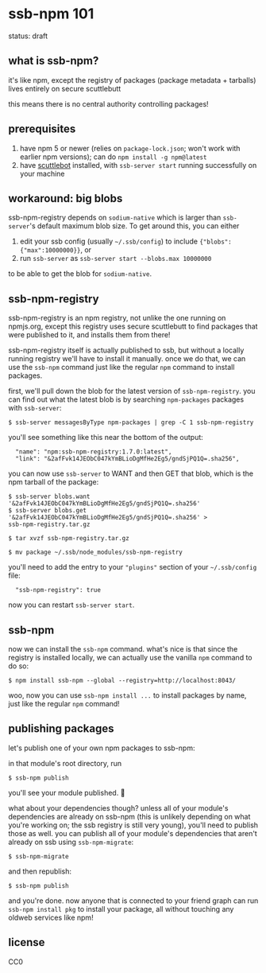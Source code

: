 # ssb-npm 101

status: draft

## what is ssb-npm?

it's like npm, except the registry of packages (package metadata + tarballs)
lives entirely on secure scuttlebutt

this means there is no central authority controlling packages!

## prerequisites

1. have npm 5 or newer (relies on `package-lock.json`; won't work with earlier
   npm versions); can do `npm install -g npm@latest`
2. have [scuttlebot](https://github.com/ssbc/ssb-server) installed, with
   `ssb-server start` running successfully on your machine

## workaround: big blobs

ssb-npm-registry depends on `sodium-native` which is larger than `ssb-server`'s
default maximum blob size. To get around this, you can either

1. edit your ssb config (usually `~/.ssb/config`) to include `{"blobs":{"max":10000000}}`, or
2. run `ssb-server` as `ssb-server start --blobs.max 10000000`

to be able to get the blob for `sodium-native`.

## ssb-npm-registry

ssb-npm-registry is an npm registry, not unlike the one running on npmjs.org,
except this registry uses secure scuttlebutt to find packages that were
published to it, and installs them from there!

ssb-npm-registry itself is actually published to ssb, but without a locally
running registry we'll have to install it manually. once we do that, we can use
the `ssb-npm` command just like the regular `npm` command to install packages.

first, we'll pull down the blob for the latest version of `ssb-npm-registry`.
you can find out what the latest blob is by searching `npm-packages` packages
with `ssb-server`:

```
$ ssb-server messagesByType npm-packages | grep -C 1 ssb-npm-registry
```

you'll see something like this near the bottom of the output:

```
  "name": "npm:ssb-npm-registry:1.7.0:latest",
  "link": "&2afFvk14JEObC047kYmBLioDgMfHe2Eg5/gndSjPQ1Q=.sha256",
```

you can now use `ssb-server` to WANT and then GET that blob, which is the npm
tarball of the package:

```
$ ssb-server blobs.want '&2afFvk14JEObC047kYmBLioDgMfHe2Eg5/gndSjPQ1Q=.sha256'
$ ssb-server blobs.get '&2afFvk14JEObC047kYmBLioDgMfHe2Eg5/gndSjPQ1Q=.sha256' >
ssb-npm-registry.tar.gz

$ tar xvzf ssb-npm-registry.tar.gz

$ mv package ~/.ssb/node_modules/ssb-npm-registry
```

you'll need to add the entry to your `"plugins"` section of your `~/.ssb/config`
file:

```
  "ssb-npm-registry": true
```

now you can restart `ssb-server start`.

## ssb-npm

now we can install the `ssb-npm` command. what's nice is that since the registry
is installed locally, we can actually use the vanilla `npm` command to do so:

```
$ npm install ssb-npm --global --registry=http://localhost:8043/
```

woo, now you can use `ssb-npm install ...` to install packages by name, just
like the regular `npm` command!

## publishing packages

let's publish one of your own npm packages to ssb-npm:

in that module's root directory, run

```
$ ssb-npm publish
```

you'll see your module published. :tada:

what about your dependencies though? unless all of your module's dependencies
are already on ssb-npm (this is unlikely depending on what you're working on;
the ssb registry is still very young), you'll need to publish those as well. you
can publish all of your module's dependencies that aren't already on ssb using
`ssb-npm-migrate`:

```
$ ssb-npm-migrate
```

and then republish:

```
$ ssb-npm publish
```

and you're done. now anyone that is connected to your friend graph can run
`ssb-npm install pkg` to install your package, all without touching any oldweb
services like npm!

## license

CC0

